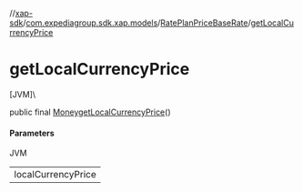 //[xap-sdk](../../../index.md)/[com.expediagroup.sdk.xap.models](../index.md)/[RatePlanPriceBaseRate](index.md)/[getLocalCurrencyPrice](get-local-currency-price.md)

# getLocalCurrencyPrice

[JVM]\

public final [Money](../-money/index.md)[getLocalCurrencyPrice](get-local-currency-price.md)()

#### Parameters

JVM

| |
|---|
| localCurrencyPrice |
